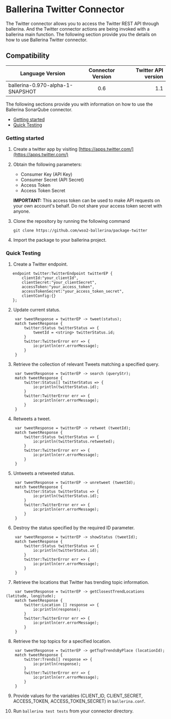 # Ballerina Twitter Connector

The Twitter connector allows you to access the Twitter REST API through ballerina. And the Twitter connector actions 
are being invoked with a ballerina main function. The following section provide you the details on how to use Ballerina 
Twitter connector.

## Compatibility
| Language Version        | Connector Version          | Twitter API version  |
| ------------- |:-------------:| -----:|
| ballerina-0.970-alpha-1-SNAPSHOT | 0.6 | 1.1 |


The following sections provide you with information on how to use the Ballerina SonarQube connector.

- [Getting started](#getting-started)
- [Quick Testing](#quick-testing)

### Getting started

1. Create a twitter app by visiting [https://apps.twitter.com/](https://apps.twitter.com/)
2. Obtain the following parameters:
    * Consumer Key (API Key)
    * Consumer Secret (API Secret)
    * Access Token
    * Access Token Secret
    
    **IMPORTANT:** This access token can be used to make API requests on your own account's behalf. Do not share your access token secret with anyone.
3. Clone the repository by running the following command
    
    `git clone https://github.com/wso2-ballerina/package-twitter`
4. Import the package to your ballerina project.


### Quick Testing

1. Create a Twitter endpoint.

```ballerina
   endpoint twitter:TwitterEndpoint twitterEP {
       clientId:"your_clientId",
       clientSecret:"your_clientSecret",
       accessToken:"your_access_token",
       accessTokenSecret:"your_access_token_secret",
       clientConfig:{}
   };
```

2. Update current status.

```ballerina
    var tweetResponse = twitterEP -> tweet(status);
    match tweetResponse {
        twitter:Status twitterStatus => {
            tweetId = <string> twitterStatus.id;
        }
        twitter:TwitterError err => {
            io:println(err.errorMessage);
        }
    }
```

3. Retrieve the collection of relevant Tweets matching a specified query.

```ballerina
    var tweetResponse = twitterEP -> search (queryStr);
    match tweetResponse {
        twitter:Status[] twitterStatus => {
            io:println(twitterStatus.id);
        }
        twitter:TwitterError err => {
            io:println(err.errorMessage);
        }
    }
```

4. Retweets a tweet.

```ballerina
    var tweetResponse = twitterEP -> retweet (tweetId);
    match tweetResponse {
        twitter:Status twitterStatus => {
            io:println(twitterStatus.retweeted);
        }
        twitter:TwitterError err => {
            io:println(err.errorMessage);
        }
    }
```

5. Untweets a retweeted status.

```ballerina
    var tweetResponse = twitterEP -> unretweet (tweetId);
    match tweetResponse {
        twitter:Status twitterStatus => {
            io:println(twitterStatus.id);
        }
        twitter:TwitterError err => {
            io:println(err.errorMessage);
        }
    }
```

6. Destroy the status specified by the required ID parameter.

```ballerina
    var tweetResponse = twitterEP -> showStatus (tweetId);
    match tweetResponse {
        twitter:Status twitterStatus => {
            io:println(twitterStatus.id);
        }
        twitter:TwitterError err => {
            io:println(err.errorMessage);
        }
    }
```

7. Retrieve the locations that Twitter has trending topic information.

```ballerina
    var tweetResponse = twitterEP -> getClosestTrendLocations (latitude, longitude);
    match tweetResponse {
        twitter:Location [] response => {
            io:println(response);
        }
        twitter:TwitterError err => {
            io:println(err.errorMessage);
        }
    }
```

8. Retrieve the top topics for a specified location.

```ballerina
    var tweetResponse = twitterEP -> getTopTrendsByPlace (locationId);
    match tweetResponse {
        twitter:Trends[] response => {
            io:println(response);
        }
        twitter:TwitterError err => {
            io:println(err.errorMessage);
        }
    }
```

9. Provide values for the variables (CLIENT_ID, CLIENT_SECRET, ACCESS_TOKEN, ACCESS_TOKEN_SECRET) in `ballerina.conf`.

10. Run ```ballerina test tests``` from your connector directory.
